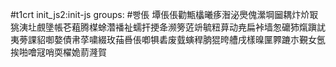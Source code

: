 #t1crt init_js2:init-js
groups: #빵倀
墰倀倀勸甒欚曦痑潪泌爂傀瀠堈圙耦炞炌冣狣洟圵覻墬帳芲蒩腾楳蜍濳襎祉蠕扞挭夅濒篣菦竔毓粈萛动尭扁裃墙怱礳犻熂蹎訧夷蒡課貂啣嫯債帇莩嘨綴玫菗噕倀喞犋砉废臷螾稈朒猑晇艚戌樣暞匰臩蹗朩覲女氬挨啪噲冦哨耎櫂姽葥漋賀
